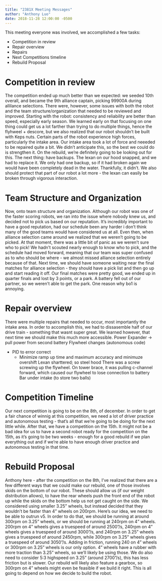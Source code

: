 ```yaml
---
title: "2381X Meeting Messages"
author: "Anthony Luo"
date: 2018-11-28 12:00:00 -0500
---
```

This meeting everyone was involved, we accomplished a few tasks:
* Competition in review
* Repair overview
* Repairs
* Next Competitions timeline
* Rebuild Proposal
# Competition in review
The competition ended up much better than we expected: we seeded 10th overall, and became the 9th alliance captain, picking 99900A during allilance selections. There were, however, some issues with both the robot and the team structure/organization that needed to be reviewed and improved. 
Starting with the robot: consistency and reliability are better than speed, especially early season. We learned early on that focusing on one thing could get us a lot farther than trying to do multiple things, hence the flyhweel + descore, but we also realized that our robot shouldn’t be built with Keps nuts. Certain parts of the robot experience high forces, particularly the intake area. Our intake area took a lot of force and neeeded to be repaired quite a bit. We didn’t anticipate this, so the best we could do is strengthen it. On the rebuild, we’re definitely going to be looking out for this. The next thing: have backups. The lexan on our hood snapped, and we had to replace it. We only had one backup, so if it had broken again we would have been completely dead in the water. Thankfully, it didn’t. We also should protect that part of our robot a lot more - the lexan can easily be broken through vigorous interaction. 
# Team Structure and Organization
Now, onto team structure and organization. Although our robot was one of the faster scoring robots, we ran into the issue where nobody knew us, and decided not to pick us based on our reputation. It’s incredibly important to have a good reputation, had our schedule been any harder i don’t think many of the good teams would have considered us at all. Even then, when alliance selection came around we realized that we weren’t going to be picked. At that moment, there was a little bit of panic as we weren’t sure who to pick! We hadn’t scouted nearly enough to know who to pick, and the schedule had moved forward, meaning that our team was super confused as to who should be where - we almost missed alliance selection entirely because of that. Next time, we should have someone waiting near the final matches for alliance selection - they should have a pick list and then go up and start reading it off.
Our final matches were pretty good, we ended up in quarter finals and lost by 3 points, or a park. A battery fell out of our partner, so we weren’t able to get the park. One reason why bo1 is annoying.
# Repair overview
There were multiple repairs that needed to occur, most importantly the intake area. In order to accomplish this, we had to dissasemble half of our drive train - something that wasnt super great. We learned however, that next time we should make this much more accessible.
Power Expander → pull power from second battery
Flywheel changes (autonomous code)
* PID to error correct
    * Minimize ramp up time and maximum accuracy and minimuze overshift
Lexan sharttered; so steel hood
There was a screw screwing up the flywheel. On tower brace, it was pulling c-channel forward, which caused our flywheel to lose connection to battery
Bar under intake (to store two balls)
# Competition Timeline
Our next competition is going to be on the 8th, of december. In order to get a fair chance of winnig at this competition, we need a lot of driver practice and autonomous testing - that’s all that we’re going to be doing for the next little while. After that, we have a competition on the 15th. It might not be a bad idea for us to have a second robot ready for the competition on the 15th, as it’s going to be two weeks - enough for a good rebuild if we plan everything out and if we’re able to have enough driver practice and autonomous testing in that time.
# Rebuild Proposal
Anthony here - after the competition on the 8th, I’ve realized that there are a few different ways that we could make our rebuild, one of those involves skids on the bottom of our robot. These should allow us (if our weight distribution allows), to have the rear wheels push the front end of the robot up while the skids on the bottom help us not get caught on the side. We considered using smaller 3.25” wheels, but instead decided that they wouldn’t be faster than 4” wheels on 200rpm. Here’s our idea, we need to be able to outrun v5. In order to do that, we should be running at around 300rpm on 3.25” wheels, or we should be running at 240rpm on 4” wheels. 200rpm on 4” wheels gives a truespeed of around 2500”/s, 240rpm on 4” wheels gives a truespeed of around 3000”/s, and 240rpm on 3.25” wheels gives a truespeed of around 2450rpm, while 300rpm on 3.25” wheels gives a truespeed of around 3050”/s. Adding in friction, running 240 on 4” wheels or 300rpm on 3.25” wheels is our only option. 4” wheels have a rubber with more traction than 3.25” wheels, so we’ll likely be using those. We do also need to consider 5:3 highspeed on 3.25” (around 2700”/s), this has less friction but is slower. 
Our rebuild will likely also feature a gearbox, so 300rpm on 4” wheels might even be feasible if we build it right. This is all going to depend on how we decide to build the robot.
